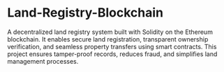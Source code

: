 # Land-Registry-Blockchain
A decentralized land registry system built with Solidity on the Ethereum blockchain. It enables secure land registration, transparent ownership verification, and seamless property transfers using smart contracts. This project ensures tamper-proof records, reduces fraud, and simplifies land management processes.
